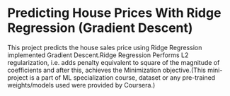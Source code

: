 # Predicting House Prices With Ridge Regression (Gradient Descent)

This project predicts the house sales price using Ridge Regression implemented Gradient Descent.Ridge Regression Performs L2 regularization, i.e. adds penalty equivalent to square of the magnitude of coefficients and after this, achieves the Minimization objective.(This mini-project is a part of ML specialization course, dataset or any pre-trained weights/models used were provided by Coursera.)

